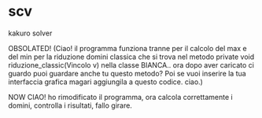 scv
===
kakuro solver



OBSOLATED!
(Ciao! il programma funziona tranne per il calcolo del max e del min per la riduzione domini classica che si trova nel metodo 
private void riduzione_classic(Vincolo v) nella classe BIANCA.. ora dopo aver caricato ci guardo puoi guardare anche tu questo metodo?
Poi se vuoi inserire la tua interfaccia grafica magari aggiungila a questo codice. ciao.)


NOW
CIAO! ho rimodificato il programma, ora calcola correttamente i domini, controlla i risultati, fallo girare.
